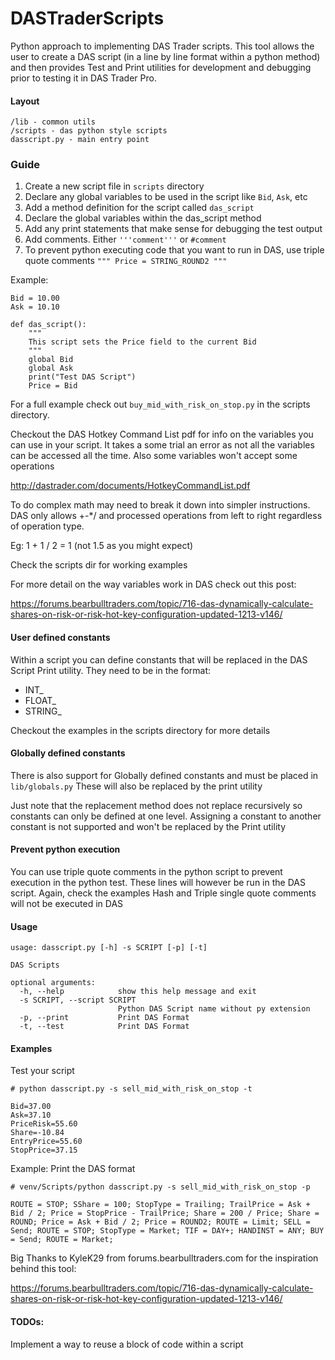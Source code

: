 # DASTraderScripts
Python approach to implementing DAS Trader scripts.
This tool allows the user to create a DAS script (in a line by line format within a python method) and then provides Test and Print utilities for development and debugging prior to testing it in DAS Trader Pro.

#### Layout
```
/lib - common utils
/scripts - das python style scripts
dasscript.py - main entry point
```


### Guide
1) Create a new script file in `scripts` directory
2) Declare any global variables to be used in the script like `Bid`, `Ask`, etc
3) Add a method definition for the script called `das_script`
4) Declare the global variables within the das_script method
5) Add any print statements that make sense for debugging the test output
6) Add comments. Either `'''comment'''` or `#comment`
7) To prevent python executing code that you want to run in DAS, use triple quote comments `""" Price = STRING_ROUND2 """`

Example:
```
Bid = 10.00
Ask = 10.10

def das_script():
    """
    This script sets the Price field to the current Bid
    """
    global Bid
    global Ask
    print("Test DAS Script")
    Price = Bid
```

For a full example check out `buy_mid_with_risk_on_stop.py` in the scripts directory. 

Checkout the DAS Hotkey Command List pdf for info on the variables you can use in your script. It takes a some trial an error as not all the variables can be accessed all the time. 
Also some variables won't accept some operations

http://dastrader.com/documents/HotkeyCommandList.pdf

To do complex math may need to break it down into simpler instructions. DAS only allows +-*/ and processed operations from left to right regardless of operation type.

Eg: 1 + 1 / 2 = 1 (not 1.5 as you might expect)

Check the scripts dir for working examples

For more detail on the way variables work in DAS check out this post:

https://forums.bearbulltraders.com/topic/716-das-dynamically-calculate-shares-on-risk-or-risk-hot-key-configuration-updated-1213-v146/



#### User defined constants
Within a script you can define constants that will be replaced in the DAS Script Print utility.
They need to be in the format:
- INT_
- FLOAT_
- STRING_

Checkout the examples in the scripts directory for more details


#### Globally defined constants
There is also support for Globally defined constants and must be placed in `lib/globals.py`
These will also be replaced by the print utility

Just note that the replacement method does not replace recursively so constants can only be defined at one level. Assigning a constant to another constant is not supported and won't be replaced by the Print utility


#### Prevent python execution
You can use triple quote comments in the python script to prevent execution in the python test. These lines will however be run in the DAS script.
Again, check the examples
Hash and Triple single quote comments will not be executed in DAS


#### Usage
```
usage: dasscript.py [-h] -s SCRIPT [-p] [-t]

DAS Scripts

optional arguments:
  -h, --help            show this help message and exit
  -s SCRIPT, --script SCRIPT
                        Python DAS Script name without py extension
  -p, --print           Print DAS Format
  -t, --test            Print DAS Format

```

#### Examples
Test your script
```
# python dasscript.py -s sell_mid_with_risk_on_stop -t

Bid=37.00
Ask=37.10
PriceRisk=55.60
Share=-10.84
EntryPrice=55.60
StopPrice=37.15

```

Example: Print the DAS format
```
# venv/Scripts/python dasscript.py -s sell_mid_with_risk_on_stop -p

ROUTE = STOP; SShare = 100; StopType = Trailing; TrailPrice = Ask + Bid / 2; Price = StopPrice - TrailPrice; Share = 200 / Price; Share = ROUND; Price = Ask + Bid / 2; Price = ROUND2; ROUTE = Limit; SELL = Send; ROUTE = STOP; StopType = Market; TIF = DAY+; HANDINST = ANY; BUY = Send; ROUTE = Market;
```


Big Thanks to KyleK29 from forums.bearbulltraders.com for the inspiration behind this tool:

https://forums.bearbulltraders.com/topic/716-das-dynamically-calculate-shares-on-risk-or-risk-hot-key-configuration-updated-1213-v146/


#### TODOs:
Implement a way to reuse a block of code within a script

